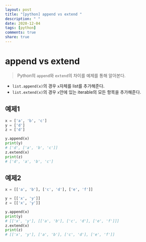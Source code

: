 ```yaml
---
layout: post
title: "[python] append vs extend "
description: " "
date: 2020-12-04
tags: [python]
comments: true
share: true
---
```


# append vs extend

> Python의 `append`와 `extend`의 차이를 예제를 통해 알아본다.

* `list.append(x)`의 경우 `x`자체를 list를 추가해준다.
* `list.extend(x)`의 경우 `x`안에  있는 iterable의 모든 항목을 추가해준다.



## 예제1

```python
x = ['a', 'b', 'c']
y = ['d']
z = ['d']

y.append(x)
print(y)
# ['d', ['a', 'b', 'c']]
z.extend(x)
print(z)
# ['d', 'a', 'b', 'c']
```



## 예제2

```python
x = [['a', 'b'], ['c', 'd'], ['e', 'f']]

y = [['x', 'y']]
z = [['x', 'y']]

y.append(x)
print(y)
# [['x', 'y'], [['a', 'b'], ['c', 'd'], ['e', 'f']]]
z.extend(x)
print(z)
# [['x', 'y'], ['a', 'b'], ['c', 'd'], ['e', 'f']]
```